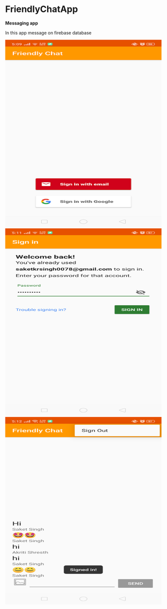 # FriendlyChatApp
<b>Messaging app</b>

In this app message on firebase database 

<img src="a.png" width="500" height="600">
<img src="b.png" width="500" height="600">
<img src="c.png" width="500" height="600">

